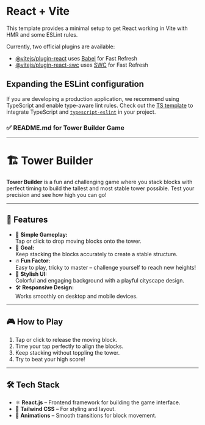# React + Vite

This template provides a minimal setup to get React working in Vite with HMR and some ESLint rules.

Currently, two official plugins are available:

- [@vitejs/plugin-react](https://github.com/vitejs/vite-plugin-react/blob/main/packages/plugin-react/README.md) uses [Babel](https://babeljs.io/) for Fast Refresh
- [@vitejs/plugin-react-swc](https://github.com/vitejs/vite-plugin-react-swc) uses [SWC](https://swc.rs/) for Fast Refresh

## Expanding the ESLint configuration

If you are developing a production application, we recommend using TypeScript and enable type-aware lint rules. Check out the [TS template](https://github.com/vitejs/vite/tree/main/packages/create-vite/template-react-ts) to integrate TypeScript and [`typescript-eslint`](https://typescript-eslint.io) in your project.

### ✅ **README.md for Tower Builder Game**

---

# 🏗️ Tower Builder

**Tower Builder** is a fun and challenging game where you stack blocks with perfect timing to build the tallest and most stable tower possible. Test your precision and see how high you can go!

---

## 🚀 **Features**
- 🎯 **Simple Gameplay:**  
  Tap or click to drop moving blocks onto the tower.
- 🧱 **Goal:**  
  Keep stacking the blocks accurately to create a stable structure.
- 🔥 **Fun Factor:**  
  Easy to play, tricky to master – challenge yourself to reach new heights!
- 🎨 **Stylish UI:**  
  Colorful and engaging background with a playful cityscape design.
- 🛠️ **Responsive Design:**  
  Works smoothly on desktop and mobile devices.

---

## 🎮 **How to Play**
1. Tap or click to release the moving block.
2. Time your tap perfectly to align the blocks.
3. Keep stacking without toppling the tower.
4. Try to beat your high score!

---

## 🛠️ **Tech Stack**
- ⚛️ **React.js** – Frontend framework for building the game interface.
- 🎨 **Tailwind CSS** – For styling and layout.
- 🎥 **Animations** – Smooth transitions for block movement.
